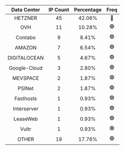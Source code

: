 | Data Center | IP Count | Percentage | Freq |
|:------------:|:--------:|:-----------:|:-----:|
| HETZNER | 45 | 42.06% | 🔴 |
| OVH | 11 | 10.28% | 🟢 |
| Contabo | 9 | 8.41% | 🟢 |
| AMAZON | 7 | 6.54% | 🟢 |
| DIGITALOCEAN | 5 | 4.67% | 🟢 |
| Google-Cloud | 3 | 2.80% | 🟢 |
| MEVSPACE | 2 | 1.87% | 🟢 |
| PSINet | 2 | 1.87% | 🟢 |
| Fasthosts | 1 | 0.93% | 🟢 |
| Interserver | 1 | 0.93% | 🟢 |
| LeaseWeb | 1 | 0.93% | 🟢 |
| Vultr | 1 | 0.93% | 🟢 |
| OTHER | 19 | 17.76% | 🟢 |